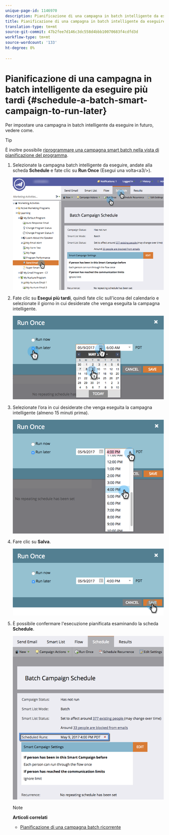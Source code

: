 ```yaml
---
unique-page-id: 1146970
description: Pianificazione di una campagna in batch intelligente da eseguire in un secondo momento - Marketo Docs - Documentazione del prodotto
title: Pianificazione di una campagna in batch intelligente da eseguire in un secondo momento
translation-type: tm+mt
source-git-commit: 47b2fee7d146c3dc558d4bbb10070683f4cdfd3d
workflow-type: tm+mt
source-wordcount: '133'
ht-degree: 0%

---
```



# Pianificazione di una campagna in batch intelligente da eseguire più tardi {#schedule-a-batch-smart-campaign-to-run-later}

Per impostare una campagna in batch intelligente da eseguire in futuro, vedere come.

>[!TIP]
>
>È inoltre possibile [riprogrammare una campagna smart batch nella vista di pianificazione del programma](../../../../product-docs/core-marketo-concepts/programs/program-schedule-view/reschedule-a-batch-smart-campaign-in-the-program-schedule-view.md).

1. Selezionate la campagna batch intelligente da eseguire, andate alla scheda **Schedule** e fate clic su **Run Once** (Esegui una volta&lt;a3/>).

   ![](assets/scheduledruns2.png)

1. Fate clic su **Esegui più tardi**, quindi fate clic sull&#39;icona del calendario e selezionate il giorno in cui desiderate che venga eseguita la campagna intelligente.

   ![](assets/runonce.png)

1. Selezionate l’ora in cui desiderate che venga eseguita la campagna intelligente (almeno 15 minuti prima).

   ![](assets/runoncetime.png)

1. Fare clic su **Salva**.

   ![](assets/runoncetimesave.png)

1. È possibile confermare l&#39;esecuzione pianificata esaminando la scheda **Schedule**.

   ![](assets/scheduledrunsbox.png)

   >[!NOTE]
   >
   >**Articoli correlati**
   >
   >    
   >    
   >    * [Pianificazione di una campagna batch ricorrente](schedule-a-recurring-batch-campaign.md)


